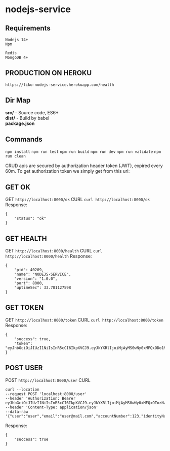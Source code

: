 # nodejs-service

## Requirements

```
Nodejs 14+
Npm

Redis
MongoDB 4+
```

## PRODUCTION ON HEROKU
```
https://liko-nodejs-service.herokuapp.com/health
```

## Dir Map
**src/** - Source code, ES6+<br>
**dist/** - Build by babel<br>
**package.json**<br>

## Commands
```npm install```
```npm run test```
```npm run build```
```npm run dev```
```npm run validate```
```npm run clean```

CRUD apis are secured by authorization header token (JWT), expired every 60m.
To get authorization token we simply get from this url: 

## GET OK
GET ```http://localhost:8000/ok```
CURL ```curl http://localhost:8000/ok```
Response:
```
{
    "status": "ok"
}
```

## GET HEALTH
GET ```http://localhost:8000/health```
CURL ```curl http://localhost:8000/health```
Response:
```
{
    "pid": 40209,
    "name": "NODEJS-SERVICE",
    "version": "1.0.0",
    "port": 8000,
    "uptimeSec": 33.781127598
}
```

## GET TOKEN
GET ```http://localhost:8000/token```
CURL ```curl http://localhost:8000/token```
Response:
```
{
    "success": true,
    "token": "eyJhbGciOiJIUzI1NiIsInR5cCI6IkpXVCJ9.eyJkYXRlIjoiMjAyMS0wNy0xMFQxODo1MTo0NC40NDNaIiwiaWF0IjoxNjI1OTQzMTA0LCJleHAiOjE2MjU5NDY3MDR9.6t5qrgLLBVGzsPLHNYv_ijQko1DCgx89sJ5wMWnbG58"
}
```

## POST USER
POST ```http://localhost:8000/user```
CURL 
```
curl --location 
--request POST 'localhost:8000/user' 
--header 'Authorization: Bearer eyJhbGciOiJIUzI1NiIsInR5cCI6IkpXVCJ9.eyJkYXRlIjoiMjAyMS0wNy0xMFQxOTozNzoxMi41MTlaIiwiaWF0IjoxNjI1OTQ1ODMyLCJleHAiOjE2MjU5NDk0MzJ9.uMQ86q1lRWPwiJ186tkS40eLQFSaO72Pzcll4APQ9sM' 
--header 'Content-Type: application/json' 
--data-raw '{"user":"user","email":"user@mail.com","accountNumber":123,"identityNumber":123}'
```
Response:
```
{
    "success": true
}
```
